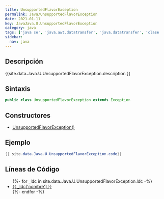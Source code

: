 ```yaml
---
title: UnsupportedFlavorException
permalink: Java/UnsupportedFlavorException
date: 2021-01-11
key: JavaJava.U.UnsupportedFlavorException
category: java
tags: ['java se', 'java.awt.datatransfer', 'java.datatransfer', 'clase java', 'Java 1.1']
sidebar: 
  nav: java
---
```


## Descripción
{{site.data.Java.U.UnsupportedFlavorException.description }}

## Sintaxis
~~~java
public class UnsupportedFlavorException extends Exception
~~~

## Constructores
* [UnsupportedFlavorException()](/Java/UnsupportedFlavorException/UnsupportedFlavorException/)

## Ejemplo
~~~java
{{ site.data.Java.U.UnsupportedFlavorException.code}}
~~~

## Líneas de Código
<ul>
{%- for _ldc in site.data.Java.U.UnsupportedFlavorException.ldc -%}
   <li>
       <a href="{{_ldc['url'] }}">{{ _ldc['nombre'] }}</a>
   </li>
{%- endfor -%}
</ul>
